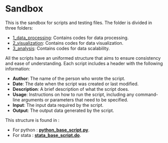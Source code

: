 # Sandbox 

This is the sandbox for scripts and testing files. The folder is divided in three folders:

* [1_data_processing](https://github.com/angelofgdsantos/cow_market_power/tree/main/sandbox/1_data_processing): Contains codes for data processing.
* [2_visualization](https://github.com/angelofgdsantos/cow_market_power/tree/main/sandbox/2_visualization): Contains codes for data visualization.
* [3_analysis](https://github.com/angelofgdsantos/cow_market_power/tree/main/sandbox/3_analysis): Contains codes for data scalability.


All the scripts have an uniformed structure that aims to ensure consistency and ease of understanding. Each script includes a header with the following information:

- **Author**: The name of the person who wrote the script.
- **Date**: The date when the script was created or last modified.
- **Description**: A brief description of what the script does.
- **Usage**: Instructions on how to run the script, including any command-line arguments or parameters that need to be specified.
- **Input**: The input data required by the script.
- **Output**: The output data generated by the script.

This structure is found in :

- For python : **[python_base_script.py](https://github.com/angelofgdsantos/cow_market_power/tree/main/sandbox/python_base_script.py)**.
- For stata : **[stata_base_script.do](https://github.com/angelofgdsantos/cow_market_power/tree/main/sandbox/stata_base_script.do)**.
